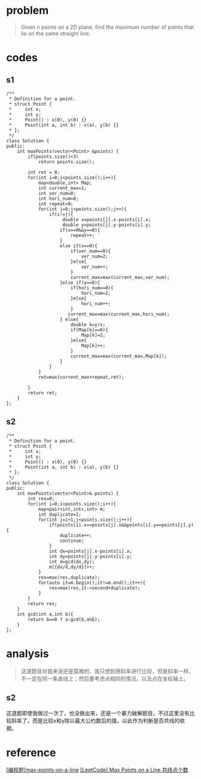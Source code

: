 # problem
>Given n points on a 2D plane, find the maximum number of points that lie on the same straight line.
# codes

## s1
```
/**
 * Definition for a point.
 * struct Point {
 *     int x;
 *     int y;
 *     Point() : x(0), y(0) {}
 *     Point(int a, int b) : x(a), y(b) {}
 * };
 */
class Solution {
public:
    int maxPoints(vector<Point> &points) {
        if(points.size()<3)
            return points.size();

        int ret = 0;
        for(int i=0;i<points.size();i++){
            map<double,int> Map;
            int current_max=1;
            int ver_num=0;
            int hori_num=0;
            int repeat=0;
            for(int j=0;j<points.size();j++){
                if(i!=j){
                     double x=points[j].x-points[i].x;
                     double y=points[j].y-points[i].y;   
                    if(x==0&&y==0){
                        repeat++;
                    }
                    else if(x==0){
                        if(ver_num==0){
                            ver_num=2;
                        }else{
                            ver_num++;
                        }
                        current_max=max(current_max,ver_num); 
                    }else if(y==0){
                        if(hori_num==0){
                            hori_num=2; 
                        }else{
                            hori_num++;
                        }
                       current_max=max(current_max,hori_num); 
                    } else{
                        double k=y/x;
                        if(Map[k]==0){
                            Map[k]=2;
                        }else{
                            Map[k]++;
                        }
                        current_max=max(current_max,Map[k]); 
                    }
                }
            }
            ret=max(current_max+repeat,ret);
            
        }
        return ret;
    }
};

```
## s2
```
/**
 * Definition for a point.
 * struct Point {
 *     int x;
 *     int y;
 *     Point() : x(0), y(0) {}
 *     Point(int a, int b) : x(a), y(b) {}
 * };
 */
class Solution {
public:
    int maxPoints(vector<Point>& points) {
        int res=0;
        for(int i=0;i<points.size();i++){
            map<pair<int,int>,int> m;
            int duplicate=1;
            for(int j=i+1;j<points.size();j++){
                if(points[i].x==points[j].x&&points[i].y==points[j].y){
                    duplicate++;
                    continue;
                }
                int dx=points[j].x-points[i].x;
                int dy=points[j].y-points[i].y;
                int d=gcd(dx,dy);
                m[{dx/d,dy/d}]++;
            }
            res=max(res,duplicate);
            for(auto it=m.begin();it!=m.end();it++){
                res=max(res,it->second+duplicate);
            }
        }
        return res;
    }
    int gcd(int a,int b){
        return b==0 ? a:gcd(b,a%b);
    }
};
```

# analysis
>这道题目对我来说还是蛮难的，我只想到用斜率进行比较，但是斜率一样，不一定在同一条直线上；然后要考虑点相同的情况，以及点在坐标轴上。

## s2
这道题即使我做过一次了，也没做出来，还是一个暴力破解题目，不过这里没有比较斜率了，而是比较x和y除以最大公约数后的值，以此作为判断是否共线的依据。

# reference
[[编程题]max-points-on-a-line][1]
[[LeetCode] Max Points on a Line 共线点个数][2]

[1]: https://www.nowcoder.com/questionTerminal/bfc691e0100441cdb8ec153f32540be2
[2]: https://www.cnblogs.com/grandyang/p/4579693.html
